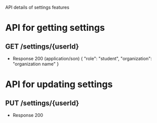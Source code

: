 API details of settings features

# API for getting settings
## GET /settings/{userId}
+ Response 200 (application/son)
  {
    "role": "student",
    "organization": "organization name"
  }

# API for updating settings
## PUT /settings/{userId}  
+ Response 200